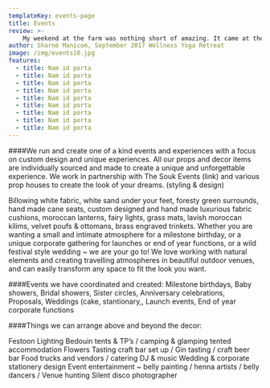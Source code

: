 ```yaml
---
templateKey: events-page
title: Events
review: >-
    My weekend at the farm was nothing short of amazing. It came at the perfect time in my life when I was feeling rather depleted. Carly’s hospitality was incredible, she whips up the most amazing vegan meals that keep you on top of the world. The retreat is beautiful and the time spent with wonderful women allowed me to step into my power and break down trust barriers. Highly recommend for anyone needing relaxation and a bit of a reset. PS: the yoga and massages were also incredible! There’s too much to mention...... Just Go! It’ll be good for you
author: Sharné Manicom, September 2017 Wellness Yoga Retreat
image: /img/events10.jpg
features:
  - title: Nam id porta
  - title: Nam id porta
  - title: Nam id porta
  - title: Nam id porta
  - title: Nam id porta
  - title: Nam id porta
  - title: Nam id porta
  - title: Nam id porta
  - title: Nam id porta
---
```

####We run and create one of a kind events and experiences with a focus on custom design and unique experiences. All our props and decor items are individually sourced and made to create a unique and unforgettable experience. We work in partnership with The Souk Events (link) and various prop houses to create the look of your dreams. (styling & design)

Billowing white fabric, white sand under your feet, foresty green surrounds, hand made cane seats, custom designed and hand made luxurious fabric cushions, moroccan lanterns, fairy lights, grass mats, lavish moroccan kilims, velvet poufs & ottomans, brass engraved trinkets. Whether you are wanting a small and intimate atmosphere for a milestone birthday, or a unique corporate gathering for launches or end of year functions, or a wild festival style wedding ~ we are your go to! We love working with natural elements and creating travelling atmospheres in beautiful outdoor venues, and can easily transform any space to fit the look you want.

####Events we have coordinated and created:
Milestone birthdays, Baby showers, Bridal showers, Sister circles, Anniversary celebrations, Proposals, Weddings (cake, stantionary,, Launch events, End of year corporate functions

####Things we can arrange above and beyond the decor:

Festoon Lighting
Bedouin tents & TP’s / camping & glamping tented accommodation
Flowers
Tasting craft bar set up / Gin tasting / craft beer bar
Food trucks and vendors / catering
DJ & music
Wedding & corporate stationery design
Event entertainment ~ belly painting / henna artists / belly dancers /
Venue hunting
Silent disco
photographer

